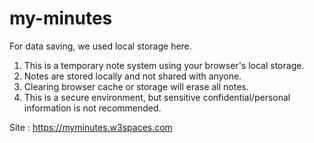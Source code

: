 # my-minutes
For data saving, we used local storage here.

1. This is a temporary note system using your browser's local storage.
2. Notes are stored locally and not shared with anyone.
3. Clearing browser cache or storage will erase all notes.
4. This is a secure environment, but sensitive confidential/personal information is not recommended.


Site : https://myminutes.w3spaces.com
